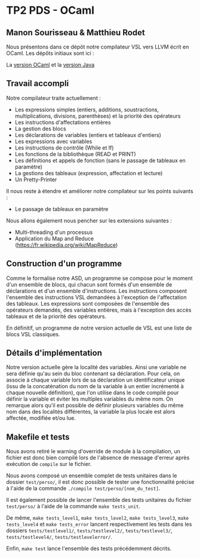 # TP2 PDS - OCaml

## Manon Sourisseau & Matthieu Rodet

Nous présentons dans ce dépôt notre compilateur VSL vers LLVM écrit en OCaml.
Les dépôts initiaux sont ici :

La [version OCaml](https://gitlab.istic.univ-rennes1.fr/cferry/PDS-TP2-ocaml)
et la
[version Java](https://gitlab.istic.univ-rennes1.fr/cferry/PDS-TP2-java.git)

## Travail accompli

Notre compilateur traite actuellement :

* Les expressions simples (entiers, additions, soustractions, multiplications, divisions, parenthèses) et la priorité des opérateurs
* Les instructions d'affectations entières
* La gestion des blocs
* Les déclarations de variables (entiers et tableaux d'entiers)
* Les expressions avec variables
* Les instructions de contrôle (While et If)
* Les fonctions de la bibliothèque (READ et PRINT)
* Les définitions et appels de fonction (sans le passage de tableaux en paramètre)
* La gestions des tableaux (expression, affectation et lecture)
* Un Pretty-Printer

Il nous reste à étendre et améliorer notre compilateur sur les points suivants :

* Le passage de tableaux en paramètre

Nous allons également nous pencher sur les extensions suivantes :

* Multi-threading d'un processus
* Application du Map and Reduce (<https://fr.wikipedia.org/wiki/MapReduce>)

## Construction d'un programme

Comme le formalise notre ASD, un programme se compose pour le moment d'un ensemble de blocs, qui chacun sont formés d'un ensemble de déclarations et d'un ensemble d'instructions. Les instructions composent l'ensemble des instructions VSL demandées à l'exception de l'affectation des tableaux. Les expressions sont composées de l'ensemble des opérateurs demandés, des variables entières, mais à l'exception des accès tableaux et de la priorité des opérateurs.

En définitif, un programme de notre version actuelle de VSL est une liste de blocs VSL classiques.

## Détails d'implémentation

Notre version actuelle gère la localité des variables. Ainsi une variable ne sera définie qu'au sein du bloc contenant sa déclaration. Pour cela, on associe à chaque variable lors de sa déclaration un identificateur unique (issu de la concaténation du nom de la variable à un entier incrémenté à chaque nouvelle définition), que l'on utilise dans le code compilé pour définir la variable et éviter les multiples variables du même nom. On remarque alors qu'il est possible de définir plusieurs variables du même nom dans des localités différentes, la variable la plus locale est alors affectée, modifiée et/ou lue.

## Makefile et tests

Nous avons retiré le warning d'override de module à la compilation, un fichier est donc bien compilé lors de l'absence de message d'erreur après exécution de `compile` sur le fichier.

Nous avons composé un ensemble complet de tests unitaires dans le dossier `test/perso/`, il est donc possible de tester une fonctionnalité précise à l'aide de la commande `./compile test/perso/[nom_du_test]`.

Il est également possible de lancer l'ensemble des tests unitaires du fichier `test/perso/` à l'aide de la commande `make tests_unit`.

De même, `make tests_level1`, `make tests_level2`, `make tests_level3`, `make tests_level4` et  `make tests_error` lancent respectivement les tests dans les dossiers `tests/testlevel1/`, `tests/testlevel2/`, `tests/testlevel3/`, `tests/testlevel4/`, `tests/testlevelerror/`.

Enfin, `make test` lance l'ensemble des tests précédemment décrits.
